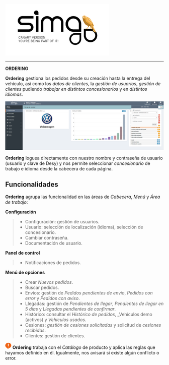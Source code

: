 ![sima2](images/es-ES_simacanaryversionbn.png)  
  
---    
  
**ORDERING**


**Ordering** gestiona los pedidos desde su creación hasta la entrega del vehículo, así como los _datos de clientes_, la _gestión de usuarios_, _gestión de clientes_  pudiendo _trabajar en distintos concesionarios_  y en _distintos idiomas_.
  

![](Images/es-ES_Orderings_dashboard.png)
 
  
**Ordering** loguea directamente con nuestro nombre y contraseña de usuario (usuario y clave de Desy) y nos permite seleccionar _concesionario_ de trabajo e idioma desde la cabecera de cada página.  

  
  
## Funcionalidades  
  
**Ordering** agrupa las funcionalidad en las áreas de _Cabecera_, _Menú_ y _Área de trabajo_:  
 
  
**Configuración**    
  
> - Configuración: gestión de usuarios.  
> - Usuario: selección de localización (idioma), selección de concesionario.  
> - Cambiar contraseña. 
> - Documentación de usuario.  
  
**Panel de control**  
  
> - Notificaciones de pedidos.   
  
**Menú de opciones**  
  
> - Crear _Nuevos pedidos_.  
> - Buscar pedidos.  
> - Envíos: gestión de _Pedidos pendientes de envío_, _Pedidos con error_ y _Pedidos con aviso_.      
> - Llegadas:  gestión de _Pendientes de llegar_, _Pendientes de llegar en 5 días_ y _Llegadas pendientes de confirmar_.     
> - Histórico: consultar el _Histórico de pedidos_, _Vehículos demo (activos) y _Vehiculos usados_.  
> - Cesiones: _gestión de cesiones solicitadas_ y solicitud de _cesiones recibidas_.  
> - Clientes: gestión de clientes.  
 

  
![El catálogo](images/es-ES_remember.png) **Ordering** trabaja con el _Catálogo_ de producto y aplica las reglas que hayamos definido en él. Igualmente, nos avisará si existe algún conflicto o error.
      

  



